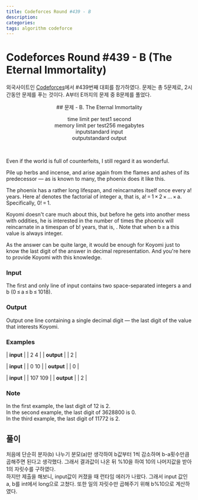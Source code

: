 ```yaml
---
title: Codeforces Round #439 - B
description:
categories:
tags: algorithm codeforce
---
```


# Codeforces Round #439 - B (The Eternal Immortality)

외국사이트인 [Codeforces](http://codeforces.com/)에서 #439번째 대회를 참가하였다.
문제는 총 5문제로,  2시간동안 문제를 푸는 것이다. A부터 E까지의 문제 중 B문제를 풀었다.


<center>
## 문제 - B. The Eternal Immortality

time limit per test1 second<br/>
memory limit per test256 megabytes<br/>
inputstandard input<br/>
outputstandard output<br/>
</center><br/>

Even if the world is full of counterfeits, I still regard it as wonderful.<br/>

Pile up herbs and incense, and arise again from the flames and ashes of its predecessor — as is known to many, the phoenix does it like this.<br/>

The phoenix has a rather long lifespan, and reincarnates itself once every a! years. Here a! denotes the factorial of integer a, that is, a! = 1 × 2 × ... × a. Specifically, 0! = 1.<br/>

Koyomi doesn't care much about this, but before he gets into another mess with oddities, he is interested in the number of times the phoenix will reincarnate in a timespan of b! years, that is, . Note that when b ≥ a this value is always integer.<br/>

As the answer can be quite large, it would be enough for Koyomi just to know the last digit of the answer in decimal representation. And you're here to provide Koyomi with this knowledge.<br/>

### Input

The first and only line of input contains two space-separated integers a and b (0 ≤ a ≤ b ≤ 1018).

### Output

Output one line containing a single decimal digit — the last digit of the value that interests Koyomi.

### Examples

| **input** |
|	2	4	|
| **output** |
|  	2   	|

| **input** |
|	0	10	|
| **output** |
| 	0		|

| **input** |
|	107	109	|
| **output** |
| 	2		|

### Note

In the first example, the last digit of 12 is 2.<br/>
In the second example, the last digit of 3628800 is 0.<br/>
In the third example, the last digit of 11772 is 2.<br/>


## 풀이

<script src="https://gist.github.com/groovypark/2f7672cedf66444f2d5d8654c97e91ab.js"></script>

처음에 단순히 분자(b) 나누기 분모(a)만 생각하여 b값부터 1씩 감소하며 b-a횟수만큼 곱해주면 된다고 생각했다. 그래서 결과값이 나온 뒤 %10을 하여 10의 나머지값을 받아 1의 자릿수를 구하였다.<br/>
하지만 제출을 해보니, input값이 커졌을 때 런타임 에러가 나왔다. 그래서 input 값인 a, b를 int에서 long으로 고쳤다. 또한 일의 자릿수만 곱해주기 위해 b%10으로 계산하였다.